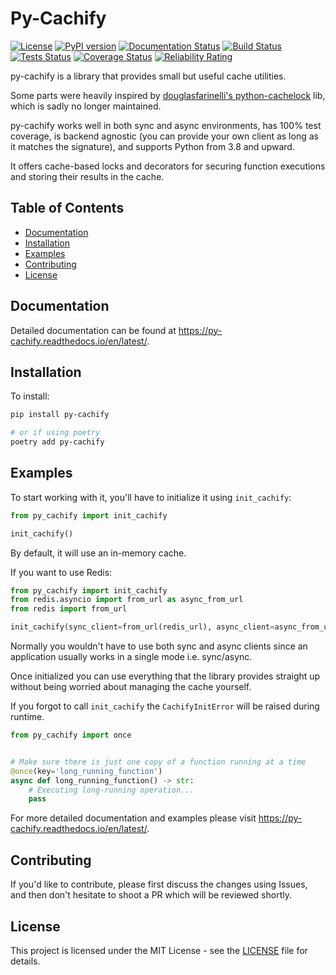 # Py-Cachify

[![License](https://img.shields.io/badge/license-MIT-blue.svg)](https://opensource.org/licenses/MIT)
[![PyPI version](https://badge.fury.io/py/py-cachify.svg)](https://badge.fury.io/py/py-cachify)
[![Documentation Status](https://readthedocs.org/projects/py-cachify/badge/?version=latest)](https://py-cachify.readthedocs.io/en/latest/?badge=latest)
[![Build Status](https://github.com/EzyGang/py-cachify/actions/workflows/checks.yml/badge.svg)]()
[![Tests Status](https://github.com/EzyGang/py-cachify/actions/workflows/integration-tests.yml/badge.svg)]()
[![Coverage Status](https://coveralls.io/repos/github/EzyGang/py-cachify/badge.png?branch=main)](https://coveralls.io/github/EzyGang/py-cachify?branch=main)
[![Reliability Rating](https://sonarcloud.io/api/project_badges/measure?project=EzyGang_py-cachify&metric=reliability_rating)](https://sonarcloud.io/summary/new_code?id=EzyGang_py-cachify)

py-cachify is a library that provides small but useful cache utilities.

Some parts were heavily inspired by [douglasfarinelli's python-cachelock](https://github.com/douglasfarinelli/python-cachelock) lib,
which is sadly no longer maintained.

py-cachify works well in both sync and async environments, has 100% test coverage, 
is backend agnostic (you can provide your own client as long as it matches the signature), and supports Python from 3.8 and upward.

It offers cache-based locks and decorators for securing function executions and storing their results in the cache.

## Table of Contents

- [Documentation](#documentation)
- [Installation](#installation)
- [Examples](#examples)
- [Contributing](#contributing)
- [License](#license)

## Documentation

Detailed documentation can be found at https://py-cachify.readthedocs.io/en/latest/.

## Installation
To install:
```bash
pip install py-cachify

# or if using poetry
poetry add py-cachify
```

## Examples

To start working with it, you'll have to initialize it using `init_cachify`:
```python
from py_cachify import init_cachify

init_cachify()
```
By default, it will use an in-memory cache.

If you want to use Redis:
```python
from py_cachify import init_cachify
from redis.asyncio import from_url as async_from_url
from redis import from_url

init_cachify(sync_client=from_url(redis_url), async_client=async_from_url(async_redis_client))
```
Normally you wouldn't have to use both sync and async clients since an application usually works in a single mode i.e. sync/async.

Once initialized you can use everything that the library provides straight up without being worried about managing the cache yourself. 

If you forgot to call `init_cachify` the `CachifyInitError` will be raised during runtime.
```python
from py_cachify import once


# Make sure there is just one copy of a function running at a time
@once(key='long_running_function')
async def long_running_function() -> str:
    # Executing long-running operation...
    pass
```

For more detailed documentation and examples please visit https://py-cachify.readthedocs.io/en/latest/.

## Contributing

If you'd like to contribute, please first discuss the changes using Issues, and then don't hesitate to shoot a PR which will be reviewed shortly.

## License

This project is licensed under the MIT License - see the [LICENSE](LICENSE) file for details.
